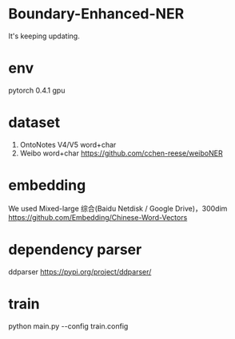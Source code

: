 # Boundary-Enhanced-NER
It's keeping updating.

# env
pytorch 0.4.1
gpu

# dataset
1. OntoNotes V4/V5 word+char
2. Weibo word+char https://github.com/cchen-reese/weiboNER

# embedding
We used Mixed-large 综合(Baidu Netdisk / Google Drive)，300dim
https://github.com/Embedding/Chinese-Word-Vectors

# dependency parser
ddparser   https://pypi.org/project/ddparser/

# train
python main.py --config train.config
